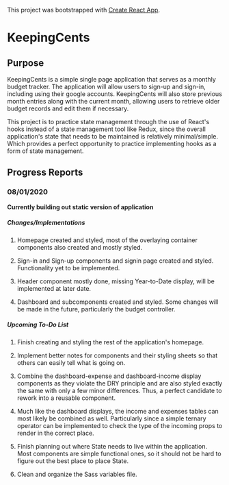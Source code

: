 This project was bootstrapped with [Create React App](https://github.com/facebook/create-react-app).

# KeepingCents

## Purpose

KeepingCents is a simple single page application that serves as a monthly budget tracker. The application will allow users to
sign-up and sign-in, including using their google accounts. KeepingCents will also store previous month entries along with the
current month, allowing users to retrieve older budget records and edit them if necessary. 

This project is to practice state management through the use of React's hooks instead of a state management tool like Redux,
since the overall application's state that needs to be maintained is relatively minimal/simple. Which provides a perfect
opportunity to practice implementing hooks as a form of state management.

## Progress Reports

### 08/01/2020

**Currently building out static version of application**

##### Changes/Implementations

1. Homepage created and styled, most of the overlaying container components also created and mostly styled.

2. Sign-in and Sign-up components and signin page created and styled. Functionality yet to be implemented.

3. Header component mostly done, missing Year-to-Date display, will be implemented at later date.

4. Dashboard and subcomponents created and styled. Some changes will be made in the future, particularly the
budget controller.


##### Upcoming To-Do List

1. Finish creating and styling the rest of the application's homepage.

2. Implement better notes for components and their styling sheets so that others can easily tell what is
going on.

3. Combine the dashboard-expense and dashboard-income display components as they violate the DRY principle and are also
styled exactly the same with only a few minor differences. Thus, a perfect candidate to rework into a reusable component.

4. Much like the dashboard displays, the income and expenses tables can most likely be combined as well. Particularly since
a simple ternary operator can be implemented to check the type of the incoming props to render in the correct place.

5. Finish planning out where State needs to live within the application. Most components are simple functional ones, so
it should not be hard to figure out the best place to place State.

6. Clean and organize the Sass variables file.